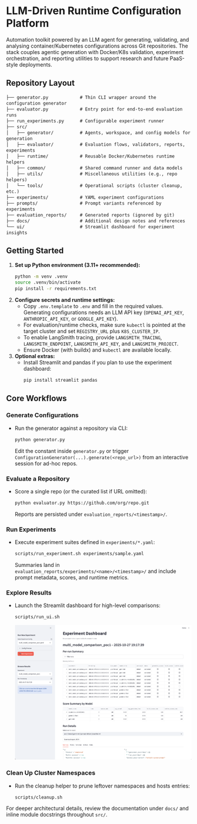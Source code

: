 # LLM-Driven Runtime Configuration Platform

Automation toolkit powered by an LLM agent for generating, validating, and analysing container/Kubernetes configurations across Git repositories. The stack couples agentic generation with Docker/K8s validation, experiment orchestration, and reporting utilities to support research and future PaaS-style deployments.

## Repository Layout

```
├── generator.py            # Thin CLI wrapper around the configuration generator
├── evaluator.py            # Entry point for end-to-end evaluation runs
├── run_experiments.py      # Configurable experiment runner
├── src/
│   ├── generator/          # Agents, workspace, and config models for generation
│   ├── evaluator/          # Evaluation flows, validators, reports, experiments
│   ├── runtime/            # Reusable Docker/Kubernetes runtime helpers
│   ├── common/             # Shared command runner and data models
│   ├── utils/              # Miscellaneous utilities (e.g., repo helpers)
│   └── tools/              # Operational scripts (cluster cleanup, etc.)
├── experiments/            # YAML experiment configurations
├── prompts/                # Prompt variants referenced by experiments
├── evaluation_reports/     # Generated reports (ignored by git)
├── docs/                   # Additional design notes and references
└── ui/                     # Streamlit dashboard for experiment insights
```

## Getting Started

1. **Set up Python environment (3.11+ recommended):**
   ```bash
   python -m venv .venv
   source .venv/bin/activate
   pip install -r requirements.txt
   ```
2. **Configure secrets and runtime settings:**
   - Copy `.env.template` to `.env` and fill in the required values. Generating configurations needs an LLM API key (`OPENAI_API_KEY`, `ANTHROPIC_API_KEY`, or `GOOGLE_API_KEY`).
   - For evaluation/runtime checks, make sure `kubectl` is pointed at the target cluster and set `REGISTRY_URL` plus `K8S_CLUSTER_IP`.
   - To enable LangSmith tracing, provide `LANGSMITH_TRACING`, `LANGSMITH_ENDPOINT`, `LANGSMITH_API_KEY`, and `LANGSMITH_PROJECT`.
   - Ensure Docker (with buildx) and `kubectl` are available locally.
3. **Optional extras:**
   - Install Streamlit and pandas if you plan to use the experiment dashboard:
     ```bash
     pip install streamlit pandas
     ```

## Core Workflows

### Generate Configurations

- Run the generator against a repository via CLI:
  ```bash
  python generator.py
  ```
  Edit the constant inside `generator.py` or trigger `ConfigurationGenerator(...).generate(<repo_url>)` from an interactive session for ad-hoc repos.

### Evaluate a Repository

- Score a single repo (or the curated list if URL omitted):
  ```bash
  python evaluator.py https://github.com/org/repo.git
  ```
  Reports are persisted under `evaluation_reports/<timestamp>/`.

### Run Experiments

- Execute experiment suites defined in `experiments/*.yaml`:
  ```bash
  scripts/run_experiment.sh experiments/sample.yaml
  ```
  Summaries land in `evaluation_reports/experiments/<name>/<timestamp>/` and include prompt metadata, scores, and runtime metrics.

### Explore Results

- Launch the Streamlit dashboard for high-level comparisons:
  ```bash
  scripts/run_ui.sh
  ```
  ![Experiment dashboard screenshot](docs/ui.png)

### Clean Up Cluster Namespaces

- Run the cleanup helper to prune leftover namespaces and hosts entries:
  ```bash
  scripts/cleanup.sh
  ```

For deeper architectural details, review the documentation under `docs/` and inline module docstrings throughout `src/`.
